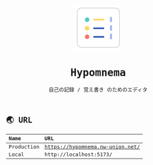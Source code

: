 <samp>
<p align="center">
  <img src="public/icon-192-round.png" alt="Hypomnema Logo" width="128" height="128">
</p>

<h1 align="center">Hypomnema</h1>

<!-- Badge -->
<p align="center">
</p>

<!-- About this Project -->
<p align="center">
自己の記録 / 覚え書き のためのエディタ
</p>
<br />

## 🌏 URL

| Name       | URL                              |
| :--------- | :------------------------------- |
| Production | https://hypomnema.nw-union.net/  |
| Local      | http://localhost:5173/           |

</samp>
